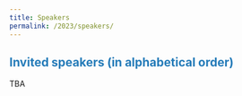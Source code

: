 ```yaml
---
title: Speakers
permalink: /2023/speakers/
---
```


## <span style="color:#267CB9"> Invited speakers (in alphabetical order) </span>

TBA